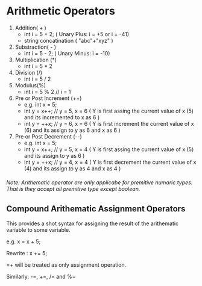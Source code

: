 # Arithmetic Operators
1. Addition( + )
   - int i = 5 + 2; ( Unary Plus: i = +5  or i = -41)
   - string concatination ( "abc"+"xyz" )
2. Substraction( - )
   - int i = 5 - 2; ( Unary Minus: i = -10)
3. Multiplication (\*)
   - int i = 5 * 2
4. Division (/)
   - int i = 5 / 2
5. Modulus(%)
   - int i = 5 % 2 // i = 1
6. Pre or Post Increment (++)
   - e.g. int x = 5;
   - int y = x++; // y = 5, x = 6 ( Y is first assing the current value of x (5) and its incremented to x as 6 )
   - int y = ++x; // y = 6, x = 6 ( Y is first increment the current value of x (6) and its assign to y as 6 and x as 6 )
7. Pre or Post Decrement (--)
   - e.g. int x = 5;
   - int y = x++; // y = 5, x = 4 ( Y is first assing the current value of x (5) and its assign to y as 6 )
   - int y = ++x; // y = 4, x = 4 ( Y is first decrement the current value of x (4) and its assign to y as 4 and x as 4 )
###### Note: Arithematic operator are only applicabe for premitive numaric types. That is they accept all premitive type except boolean.

## Compound Arithematic Assignment Operators
 This provides a shot syntax for assigning the result of the arithematic variable to some variable. 
 
 e.g.  x = x + 5;
 
 Rewrite :  x += 5;
 
 =+ will be treated as only assignment operation.

Similarly: -=, +=, /= and %=

